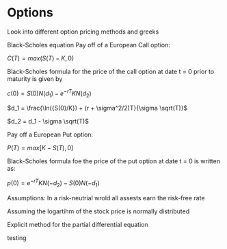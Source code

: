 # Options
Look into different option pricing methods and greeks



Black-Scholes equation
Pay off of a European Call option:

$C(T) = max(S(T) - K , 0)$

Black-Scholes formula for the price of the call option at date t = 0 prior to maturity is given by

$c(0) = S(0)N(d_1) − e^{−rT}KN(d_2)$

$`d_1 = \frac{\ln({S(0)/K}) + (r + \sigma^2/2)T}{\sigma \sqrt(T)}`$   

$`d_2 =  d_1 - \sigma \sqrt(T)`$   

Pay off a European Put option: 

$`P(T) = max[K − S(T), 0]`$

Black-Scholes formula foe the price of the put option at date t = 0 is written as:

$`p(0) = e^{−rT}KN(-d_2) -  S(0)N(-d_1)`$

Assumptions: 
In a risk-neutrial wrold all assests earn the risk-free rate

Assuming the logartihm of the stock price is normally distributed


Explicit method for the partial differential equation

testing
